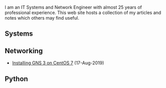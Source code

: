 I am an IT Systems and Network Engineer with almost 25 years of professional experience. This web site hosts a collection of my articles and notes which others may find useful.

## Systems

## Networking

* [Installing GNS 3 on CentOS 7](gns3_centos7) (17-Aug-2019)

## Python
